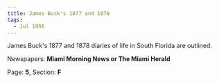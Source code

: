 ```yaml
---  
title: James Buck's 1877 and 1878  
tags:  
  - Jul 1956  
---  
```

  
James Buck's 1877 and 1878 diaries of life in South Florida are outlined.  
  
Newspapers: **Miami Morning News or The Miami Herald**  
  
Page: **5**, Section: **F** 
